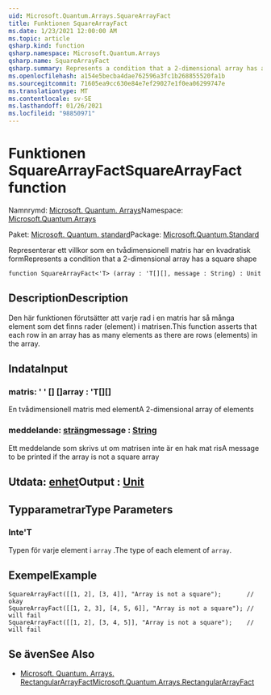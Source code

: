 ```yaml
---
uid: Microsoft.Quantum.Arrays.SquareArrayFact
title: Funktionen SquareArrayFact
ms.date: 1/23/2021 12:00:00 AM
ms.topic: article
qsharp.kind: function
qsharp.namespace: Microsoft.Quantum.Arrays
qsharp.name: SquareArrayFact
qsharp.summary: Represents a condition that a 2-dimensional array has a square shape
ms.openlocfilehash: a154e5becba4dae762596a3fc1b268855520fa1b
ms.sourcegitcommit: 71605ea9cc630e84e7ef29027e1f0ea06299747e
ms.translationtype: MT
ms.contentlocale: sv-SE
ms.lasthandoff: 01/26/2021
ms.locfileid: "98850971"
---
```

# <a name="squarearrayfact-function"></a><span data-ttu-id="f9dd2-102">Funktionen SquareArrayFact</span><span class="sxs-lookup"><span data-stu-id="f9dd2-102">SquareArrayFact function</span></span>

<span data-ttu-id="f9dd2-103">Namnrymd: [Microsoft. Quantum. Arrays](xref:Microsoft.Quantum.Arrays)</span><span class="sxs-lookup"><span data-stu-id="f9dd2-103">Namespace: [Microsoft.Quantum.Arrays](xref:Microsoft.Quantum.Arrays)</span></span>

<span data-ttu-id="f9dd2-104">Paket: [Microsoft. Quantum. standard](https://nuget.org/packages/Microsoft.Quantum.Standard)</span><span class="sxs-lookup"><span data-stu-id="f9dd2-104">Package: [Microsoft.Quantum.Standard](https://nuget.org/packages/Microsoft.Quantum.Standard)</span></span>


<span data-ttu-id="f9dd2-105">Representerar ett villkor som en tvådimensionell matris har en kvadratisk form</span><span class="sxs-lookup"><span data-stu-id="f9dd2-105">Represents a condition that a 2-dimensional array has a square shape</span></span>

```qsharp
function SquareArrayFact<'T> (array : 'T[][], message : String) : Unit
```


## <a name="description"></a><span data-ttu-id="f9dd2-106">Description</span><span class="sxs-lookup"><span data-stu-id="f9dd2-106">Description</span></span>

<span data-ttu-id="f9dd2-107">Den här funktionen förutsätter att varje rad i en matris har så många element som det finns rader (element) i matrisen.</span><span class="sxs-lookup"><span data-stu-id="f9dd2-107">This function asserts that each row in an array has as many elements as there are rows (elements) in the array.</span></span>

## <a name="input"></a><span data-ttu-id="f9dd2-108">Indata</span><span class="sxs-lookup"><span data-stu-id="f9dd2-108">Input</span></span>

### <a name="array--t"></a><span data-ttu-id="f9dd2-109">matris: ' ' [] []</span><span class="sxs-lookup"><span data-stu-id="f9dd2-109">array : 'T[][]</span></span>

<span data-ttu-id="f9dd2-110">En tvådimensionell matris med element</span><span class="sxs-lookup"><span data-stu-id="f9dd2-110">A 2-dimensional array of elements</span></span>


### <a name="message--string"></a><span data-ttu-id="f9dd2-111">meddelande: [sträng](xref:microsoft.quantum.lang-ref.string)</span><span class="sxs-lookup"><span data-stu-id="f9dd2-111">message : [String](xref:microsoft.quantum.lang-ref.string)</span></span>

<span data-ttu-id="f9dd2-112">Ett meddelande som skrivs ut om matrisen inte är en hak mat ris</span><span class="sxs-lookup"><span data-stu-id="f9dd2-112">A message to be printed if the array is not a square array</span></span>



## <a name="output--unit"></a><span data-ttu-id="f9dd2-113">Utdata: [enhet](xref:microsoft.quantum.lang-ref.unit)</span><span class="sxs-lookup"><span data-stu-id="f9dd2-113">Output : [Unit](xref:microsoft.quantum.lang-ref.unit)</span></span>



## <a name="type-parameters"></a><span data-ttu-id="f9dd2-114">Typparametrar</span><span class="sxs-lookup"><span data-stu-id="f9dd2-114">Type Parameters</span></span>

### <a name="t"></a><span data-ttu-id="f9dd2-115">Inte</span><span class="sxs-lookup"><span data-stu-id="f9dd2-115">'T</span></span>

<span data-ttu-id="f9dd2-116">Typen för varje element i `array` .</span><span class="sxs-lookup"><span data-stu-id="f9dd2-116">The type of each element of `array`.</span></span>

## <a name="example"></a><span data-ttu-id="f9dd2-117">Exempel</span><span class="sxs-lookup"><span data-stu-id="f9dd2-117">Example</span></span>

```qsharp
SquareArrayFact([[1, 2], [3, 4]], "Array is not a square");       // okay
SquareArrayFact([[1, 2, 3], [4, 5, 6]], "Array is not a square"); // will fail
SquareArrayFact([[1, 2], [3, 4, 5]], "Array is not a square");    // will fail
```

## <a name="see-also"></a><span data-ttu-id="f9dd2-118">Se även</span><span class="sxs-lookup"><span data-stu-id="f9dd2-118">See Also</span></span>

- [<span data-ttu-id="f9dd2-119">Microsoft. Quantum. Arrays. RectangularArrayFact</span><span class="sxs-lookup"><span data-stu-id="f9dd2-119">Microsoft.Quantum.Arrays.RectangularArrayFact</span></span>](xref:Microsoft.Quantum.Arrays.RectangularArrayFact)